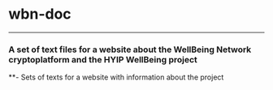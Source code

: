 # wbn-doc
---
### A set of text files for a website about the WellBeing Network cryptoplatform and the HYIP WellBeing project
**- Sets of texts for a website with information about the project
